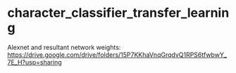 # character_classifier_transfer_learning
Alexnet and resultant network weights: https://drive.google.com/drive/folders/15P7KKhaVnqGrqdvQ1RPS6tfwbwY_7E_H?usp=sharing

